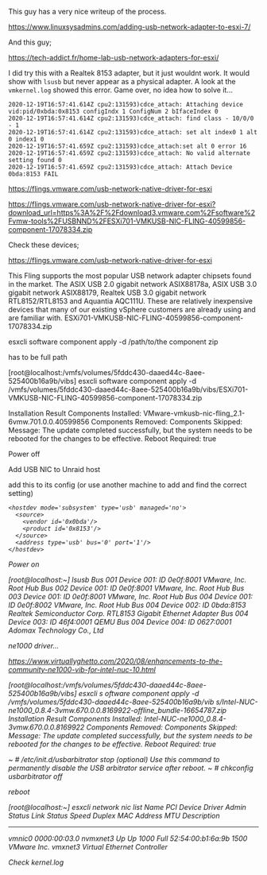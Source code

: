 This guy has a very nice writeup of the process.

https://www.linuxsysadmins.com/adding-usb-network-adapter-to-esxi-7/

And this guy;

https://tech-addict.fr/home-lab-usb-network-adapters-for-esxi/

I did try this with a Realtek 8153 adapter, but it just wouldnt work. It would show with ```lsusb``` but never appear as a physical adapter. A look at the ```vmkernel.log``` showed this error. Game over, no idea how to solve it...

```
2020-12-19T16:57:41.614Z cpu2:131593)cdce_attach: Attaching device vid:pid/0xbda:0x8153 configIndx 1 ConfigNum 2 bIfaceIndex 0
2020-12-19T16:57:41.614Z cpu2:131593)cdce_attach: find class - 10/0/0 - 1
2020-12-19T16:57:41.614Z cpu2:131593)cdce_attach: set alt index0 1 alt 0 index1 0
2020-12-19T16:57:41.659Z cpu2:131593)cdce_attach:set alt 0 error 16
2020-12-19T16:57:41.659Z cpu2:131593)cdce_attach: No valid alternate setting found 0
2020-12-19T16:57:41.659Z cpu2:131593)cdce_attach: Attach Device 0bda:8153 FAIL
```

https://flings.vmware.com/usb-network-native-driver-for-esxi



https://flings.vmware.com/usb-network-native-driver-for-esxi?download_url=https%3A%2F%2Fdownload3.vmware.com%2Fsoftware%2Fvmw-tools%2FUSBNND%2FESXi701-VMKUSB-NIC-FLING-40599856-component-17078334.zip

Check these devices;

https://flings.vmware.com/usb-network-native-driver-for-esxi

This Fling supports the most popular USB network adapter chipsets found in the market. The ASIX USB 2.0 gigabit network ASIX88178a, ASIX USB 3.0 gigabit network ASIX88179, Realtek USB 3.0 gigabit network RTL8152/RTL8153 and Aquantia AQC111U. These are relatively inexpensive devices that many of our existing vSphere customers are already using and are familiar with.
ESXi701-VMKUSB-NIC-FLING-40599856-component-17078334.zip

esxcli software component apply -d /path/to/the component zip

has to be full path

[root@localhost:/vmfs/volumes/5fddc430-daaed44c-8aee-525400b16a9b/vibs] esxcli software component apply -d /vmfs/volumes/5fddc430-daaed44c-8aee-525400b16a9b/vibs/ESXi701-VMKUSB-NIC-FLING-40599856-component-17078334.zip 

Installation Result
   Components Installed: VMware-vmkusb-nic-fling_2.1-6vmw.701.0.0.40599856
   Components Removed: 
   Components Skipped: 
   Message: The update completed successfully, but the system needs to be rebooted for the changes to be effective.
   Reboot Required: true


Power off

Add USB NIC to Unraid host

add this to its config (or use another machine to add and find the correct setting)
    </video>
    <hostdev mode='subsystem' type='usb' managed='no'>
      <source>
        <vendor id='0x0bda'/>
        <product id='0x8153'/>
      </source>
      <address type='usb' bus='0' port='1'/>
    </hostdev>
    <memballoon model='virtio'>


    <hostdev mode='subsystem' type='usb' managed='no'>
      <source>
        <vendor id='0x0bda'/>
        <product id='0x8153'/>
      </source>
      <address type='usb' bus='0' port='1'/>
    </hostdev>


Power on

[root@localhost:~] lsusb
Bus 001 Device 001: ID 0e0f:8001 VMware, Inc. Root Hub
Bus 002 Device 001: ID 0e0f:8001 VMware, Inc. Root Hub
Bus 003 Device 001: ID 0e0f:8001 VMware, Inc. Root Hub
Bus 004 Device 001: ID 0e0f:8002 VMware, Inc. Root Hub
Bus 004 Device 002: ID 0bda:8153 Realtek Semiconductor Corp. RTL8153 Gigabit Ethernet Adapter
Bus 004 Device 003: ID 46f4:0001 QEMU 
Bus 004 Device 004: ID 0627:0001 Adomax Technology Co., Ltd 


ne1000 driver...

https://www.virtuallyghetto.com/2020/08/enhancements-to-the-community-ne1000-vib-for-intel-nuc-10.html

[root@localhost:/vmfs/volumes/5fddc430-daaed44c-8aee-525400b16a9b/vibs] esxcli s
oftware component apply -d /vmfs/volumes/5fddc430-daaed44c-8aee-525400b16a9b/vib
s/Intel-NUC-ne1000_0.8.4-3vmw.670.0.0.8169922-offline_bundle-16654787.zip 
Installation Result
   Components Installed: Intel-NUC-ne1000_0.8.4-3vmw.670.0.0.8169922
   Components Removed: 
   Components Skipped: 
   Message: The update completed successfully, but the system needs to be rebooted for the changes to be effective.
   Reboot Required: true

   ~ # /etc/init.d/usbarbitrator stop
(optional) Use this command to permanently disable the USB arbitrator service after reboot.
~ # chkconfig usbarbitrator off

reboot

[root@localhost:~] esxcli network nic list
Name    PCI Device    Driver    Admin Status  Link Status  Speed  Duplex  MAC Address         MTU  Description
------  ------------  --------  ------------  -----------  -----  ------  -----------------  ----  -----------
vmnic0  0000:00:03.0  nvmxnet3  Up            Up            1000  Full    52:54:00:b1:6a:9b  1500  VMware Inc. vmxnet3 Virtual Ethernet Controller


Check kernel.log



